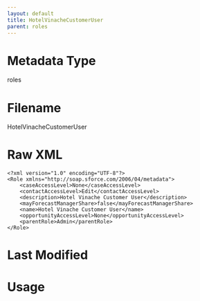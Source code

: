 ```yaml
---
layout: default
title: HotelVinacheCustomerUser
parent: roles
---
```

# Metadata Type
roles


# Filename 
HotelVinacheCustomerUser


# Raw XML
```
<?xml version="1.0" encoding="UTF-8"?>
<Role xmlns="http://soap.sforce.com/2006/04/metadata">
    <caseAccessLevel>None</caseAccessLevel>
    <contactAccessLevel>Edit</contactAccessLevel>
    <description>Hotel Vinache Customer User</description>
    <mayForecastManagerShare>false</mayForecastManagerShare>
    <name>Hotel Vinache Customer User</name>
    <opportunityAccessLevel>None</opportunityAccessLevel>
    <parentRole>Admin</parentRole>
</Role>
```


# Last Modified


# Usage
